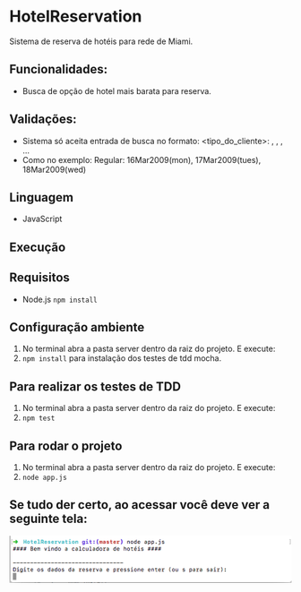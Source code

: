 # HotelReservation
Sistema de reserva de hotéis para rede de Miami.

## Funcionalidades:

* Busca de opção de hotel mais barata para reserva.

## Validações:

* Sistema só aceita entrada de busca no formato: <tipo_do_cliente>: <data1>, <data2>, <data3>, …
* Como no exemplo: Regular: 16Mar2009(mon), 17Mar2009(tues), 18Mar2009(wed)

## Linguagem 

* JavaScript

## Execução

## Requisitos
 * Node.js
``npm install``

## Configuração ambiente
 
1. No terminal abra a pasta server dentro da raiz do projeto. E execute:
2. ``npm install`` para instalação dos testes de tdd mocha.

## Para realizar os testes de TDD
1. No terminal abra a pasta server dentro da raiz do projeto. E execute:
2. ``npm test``

## Para rodar o projeto
1. No terminal abra a pasta server dentro da raiz do projeto. E execute:
2. ``node app.js``

 ## Se tudo der certo, ao acessar você deve ver a seguinte tela:
 ![Screenshot](HotelReservationApp.png)
